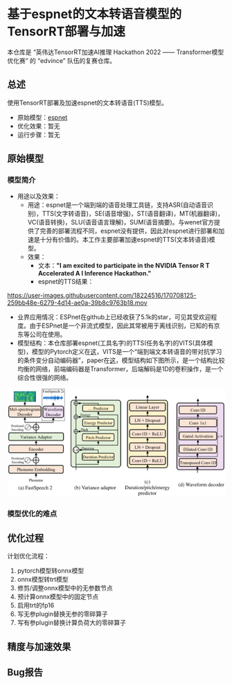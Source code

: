 # 基于espnet的文本转语音模型的TensorRT部署与加速

本仓库是 “英伟达TensorRT加速AI推理 Hackathon 2022 —— Transformer模型优化赛” 的 “edvince” 队伍的复赛仓库。

## 总述

使用TensorRT部署及加速espnet的文本转语音(TTS)模型。

 - 原始模型：[espnet](https://github.com/espnet/espnet)
 - 优化效果：暂无
 - 运行步骤：暂无

## 原始模型

### 模型简介

 - 用途以及效果：
    - 用途：espnet是一个端到端的语音处理工具链，支持ASR(自动语音识别)，TTS(文字转语音)，SE(语音增强)，ST(语音翻译)，MT(机器翻译)，VC(语音转换)，SLU(语音语言理解)，SUM(语音摘要)。与wenet官方提供了完善的部署流程不同，espnet没有提供，因此对espnet进行部署和加速是十分有价值的。本工作主要部署加速espnet的TTS(文本转语音)模型。
    - 效果：
        - 文本：**"I am excited to participate in the NVIDIA Tensor R T Accelerated A I Inference Hackathon."**
        - espnet的TTS结果：

https://user-images.githubusercontent.com/18224516/170708125-259bb48e-6279-4d14-ae0a-39b8c9763b18.mov

 - 业界应用情况：ESPnet在github上已经收获了5.1k的star，可见其受欢迎程度。由于ESPnet是一个非流式模型，因此其常被用于离线识别，已知的有京东等公司在使用。
 - 模型结构：本仓库部署espnet(工具名字)的TTS(任务名字)的VITS(具体模型)，模型的Pytorch定义在[这](https://github.com/espnet/espnet/blob/5fa6dcc4e649dc66397c629d0030d09ecef36b80/espnet2/gan_tts/vits/vits.py#L52)，VITS是一个“端到端文本转语音的带对抗学习的条件变分自动编码器”，paper在[这](https://arxiv.org/abs/2006.04558)，模型结构如下图所示，是一个结构比较均衡的网络，前端编码器是Transformer，后端解码是1D的卷积操作，是一个综合性很强的网络。

![image](./resources/VITS.png)

### 模型优化的难点

## 优化过程

计划优化流程：

1. pytorch模型转onnx模型
2. onnx模型转trt模型
3. 修剪/调整onnx模型中的无参数节点
4. 预计算onnx模型中的固定节点
5. 启用trt的fp16
6. 写无参plugin替换无参的零碎算子
7. 写有参plugin替换计算负荷大的零碎算子

## 精度与加速效果

## Bug报告
